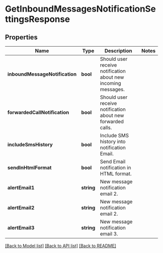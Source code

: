 # GetInboundMessagesNotificationSettingsResponse

## Properties
Name | Type | Description | Notes
------------ | ------------- | ------------- | -------------
**inboundMessageNotification** | **bool** | Should user receive notification about new incoming messages. | 
**forwardedCallNotification** | **bool** | Should user receive notification about new forwarded calls. | 
**includeSmsHistory** | **bool** | Include SMS history into notification Email. | 
**sendInHtmlFormat** | **bool** | Send Email notification in HTML format. | 
**alertEmail1** | **string** | New message notification email 2. | 
**alertEmail2** | **string** | New message notification email 2. | 
**alertEmail3** | **string** | New message notification email 3. | 

[[Back to Model list]](../README.md#documentation-for-models) [[Back to API list]](../README.md#documentation-for-api-endpoints) [[Back to README]](../README.md)


